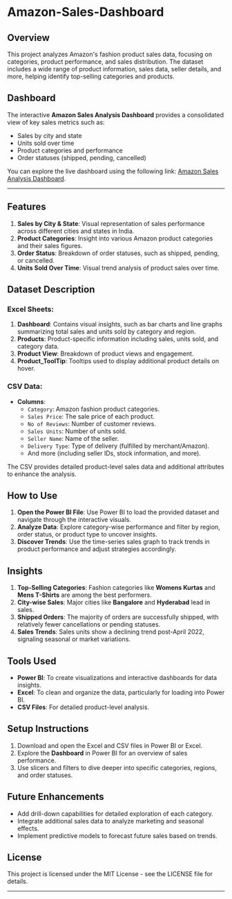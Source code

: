 # Amazon-Sales-Dashboard

## Overview
This project analyzes Amazon's fashion product sales data, focusing on categories, product performance, and sales distribution. The dataset includes a wide range of product information, sales data, seller details, and more, helping identify top-selling categories and products.


## Dashboard
The interactive **Amazon Sales Analysis Dashboard** provides a consolidated view of key sales metrics such as:

- Sales by city and state
- Units sold over time
- Product categories and performance
- Order statuses (shipped, pending, cancelled)

You can explore the live dashboard using the following link: [Amazon Sales Analysis Dashboard](https://app.powerbi.com/groups/me/reports/c2bfdc15-be2c-4e88-8394-80a92588a859/fd784fa9c0025302b321?experience=power-bi).

---

## Features
1. **Sales by City & State**: Visual representation of sales performance across different cities and states in India.
2. **Product Categories**: Insight into various Amazon product categories and their sales figures.
3. **Order Status**: Breakdown of order statuses, such as shipped, pending, or cancelled.
4. **Units Sold Over Time**: Visual trend analysis of product sales over time.

## Dataset Description
### Excel Sheets:
1. **Dashboard**: Contains visual insights, such as bar charts and line graphs summarizing total sales and units sold by category and region.
2. **Products**: Product-specific information including sales, units sold, and category data.
3. **Product View**: Breakdown of product views and engagement.
4. **Product_ToolTip**: Tooltips used to display additional product details on hover.

### CSV Data:
- **Columns**:
  - `Category`: Amazon fashion product categories.
  - `Sales Price`: The sale price of each product.
  - `No of Reviews`: Number of customer reviews.
  - `Sales Units`: Number of units sold.
  - `Seller Name`: Name of the seller.
  - `Delivery Type`: Type of delivery (fulfilled by merchant/Amazon).
  - And more (including seller IDs, stock information, and more).
  
The CSV provides detailed product-level sales data and additional attributes to enhance the analysis.

## How to Use
1. **Open the Power BI File**: Use Power BI to load the provided dataset and navigate through the interactive visuals.
2. **Analyze Data**: Explore category-wise performance and filter by region, order status, or product type to uncover insights.
3. **Discover Trends**: Use the time-series sales graph to track trends in product performance and adjust strategies accordingly.

## Insights
1. **Top-Selling Categories**: Fashion categories like **Womens Kurtas** and **Mens T-Shirts** are among the best performers.
2. **City-wise Sales**: Major cities like **Bangalore** and **Hyderabad** lead in sales.
3. **Shipped Orders**: The majority of orders are successfully shipped, with relatively fewer cancellations or pending statuses.
4. **Sales Trends**: Sales units show a declining trend post-April 2022, signaling seasonal or market variations.

## Tools Used
- **Power BI**: To create visualizations and interactive dashboards for data insights.
- **Excel**: To clean and organize the data, particularly for loading into Power BI.
- **CSV Files**: For detailed product-level analysis.

## Setup Instructions
1. Download and open the Excel and CSV files in Power BI or Excel.
2. Explore the **Dashboard** in Power BI for an overview of sales performance.
3. Use slicers and filters to dive deeper into specific categories, regions, and order statuses.

## Future Enhancements
- Add drill-down capabilities for detailed exploration of each category.
- Integrate additional sales data to analyze marketing and seasonal effects.
- Implement predictive models to forecast future sales based on trends.

## License
This project is licensed under the MIT License - see the LICENSE file for details.

---

